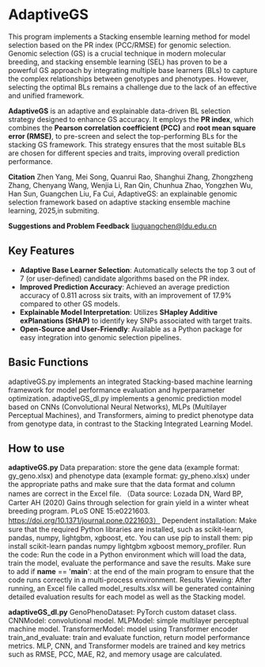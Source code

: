 # AdaptiveGS

This program implements a Stacking ensemble learning method for model selection based on the PR index (PCC/RMSE)  for  genomic selection. Genomic selection (GS) is a crucial technique in modern molecular breeding, and stacking ensemble learning (SEL) has proven to be a powerful GS approach by integrating multiple base learners (BLs) to capture the complex relationships between genotypes and phenotypes. However, selecting the optimal BLs remains a challenge due to the lack of an effective and unified framework.

**AdaptiveGS** is an adaptive and explainable data-driven BL selection strategy designed to enhance GS accuracy. It employs the **PR index**, which combines the **Pearson correlation coefficient (PCC)** and **root mean square error (RMSE)**, to pre-screen and select the top-performing BLs for the stacking GS framework. This strategy ensures that the most suitable BLs are chosen for different species and traits, improving overall prediction performance.

**Citation**
Zhen Yang, Mei Song, Quanrui Rao, Shanghui Zhang, Zhongzheng Zhang, Chenyang Wang, Wenjia Li, Ran Qin, Chunhua Zhao, Yongzhen Wu, Han Sun, Guangchen Liu, Fa Cui, AdaptiveGS: an explainable genomic selection framework based on adaptive stacking ensemble machine learning, 2025,in submiting.

**Suggestions and Problem Feedback**
liuguangchen@ldu.edu.cn

## Key Features
- **Adaptive Base Learner Selection**: Automatically selects the top 3 out of 7 (or user-defined) candidate algorithms based on the PR index.
- **Improved Prediction Accuracy**: Achieved an average prediction accuracy of 0.811 across six traits, with an improvement of 17.9% compared to other GS models.
- **Explainable Model Interpretation**: Utilizes **SHapley Additive exPlanations (SHAP)** to identify key SNPs associated with target traits.
- **Open-Source and User-Friendly**: Available as a Python package for easy integration into genomic selection pipelines.

## Basic Functions
adaptiveGS.py implements an integrated Stacking-based machine learning framework for model performance evaluation and hyperparameter optimization.
adaptiveGS_dl.py implements a genomic prediction model based on CNNs (Convolutional Neural Networks), MLPs (Multilayer Perceptual Machines), and Transformers, aiming to predict phenotype data from genotype data, in contrast to the Stacking Integrated Learning Model.

## How to use
**adaptiveGS.py**
Data preparation: store the gene data (example format: gy_geno.xlsx) and phenotype data (example format: gy_pheno.xlsx) under the appropriate paths and make sure that the data format and column names are correct in the Excel file.
（Data source: Lozada DN, Ward BP, Carter AH (2020) Gains through selection for grain yield in a winter wheat breeding program. PLoS ONE 15:e0221603. https://doi.org/10.1371/journal.pone.0221603）
Dependent installation: Make sure that the required Python libraries are installed, such as scikit-learn, pandas, numpy, lightgbm, xgboost, etc. You can use pip to install them: pip install scikit-learn pandas numpy lightgbm xgboost memory_profiler.
Run the code: Run the code in a Python environment which will load the data, train the model, evaluate the performance and save the results. Make sure to add if __name__ == '__main__': at the end of the main program to ensure that the code runs correctly in a multi-process environment.
Results Viewing: After running, an Excel file called model_results.xlsx will be generated containing detailed evaluation results for each model as well as the Stacking model.

**adaptiveGS_dl.py**
GenoPhenoDataset: PyTorch custom dataset class.
CNNModel: convolutional model.
MLPModel: simple multilayer perceptual machine model.
TransformerModel: model using Transformer encoder
train_and_evaluate: train and evaluate function, return model performance metrics.
MLP, CNN, and Transformer models are trained and key metrics such as RMSE, PCC, MAE, R2, and memory usage are calculated.
